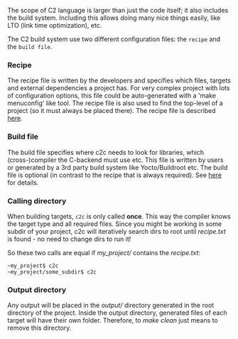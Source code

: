 
The scope of C2 language is larger than just the code itself; it also includes the
build system. Including this allows doing many nice things easily, like LTO (link
time optimization), etc.

The C2 build system use two different configuration files: the `recipe` and the
`build file`.

### Recipe
The recipe file is written by the developers and specifies which files,
targets and external dependencies a project has. For very complex project with lots
of configuration options, this file could be auto-generated with a 'make menuconfig'
like tool. The recipe file is also used to find the top-level of a project (so it
must always be placed there). The recipe file is described
[here](../build_system/recipe_file.md).

### Build file
The build file specifies where c2c needs to look for libraries, which (cross-)compiler
the C-backend must use etc. This file is written by users or generated by a 3rd party
build system like Yocto/Buildroot etc. The build file is optional (in contrast to
the recipe that is always required). See [here](../build_system/build_file.md) for details.


### Calling directory
When building targets, `c2c` is only called __once__. This way the compiler knows the
target type and all required files. Since you might be working in some subdir of your
project, c2c will iteratively search dirs to root until *recipe.txt* is found - no
need to change dirs to run it!

So these two calls are equal if *my_project/* contains the *recipe.txt*:
```
~my_project$ c2c
~my_project/some_subdir$ c2c
```


### Output directory
Any output will be placed in the *output/* directory generated in the root directory of the project.
Inside the output directory, generated files of each target will have their own folder.
Therefore, to *make clean* just means to remove this directory.

